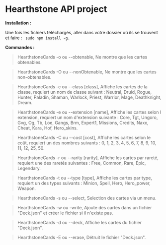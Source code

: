# Hearthstone API project 

**Installation :**

Une fois les fichiers téléchargés, aller dans votre dossier où ils se trouvent et faire : ```
sudo npm install -g.```

**Commandes :**

 > HearthstoneCards -o ou --obtenable, Ne montre que les cartes obtenables.
	
 > HearthstoneCards -O ou --nonObtenable, Ne montre que les cartes non-obtenables.
	
 > HearthstoneCards -c ou --class [class], Affiche les cartes de la classe, requiert un nom de classe suivant : Neutral, Druid, Rogue, Hunter,  Paladin, Shaman, Warlock, Priest, Warrior, Mage, Deathknight, Dream.
	
 > HearthstoneCards -e ou --extension [name], Affiche les cartes selon l extension, requiert un nom d'extension suivante : Core, Tgt, Ungoro,  Gvg, Og, Tb, Loe, Gangs, Brm, Expert1, Missions, Credits, Naxx, Cheat, Kara, Hof, Hero_skins.
	
 > HearthstoneCards -C ou --cost [cost], Affiche les cartes selon le coût, requiert un des nombres suivants : 0, 1, 2, 3, 4, 5, 6, 7, 8, 9, 10, 
	11, 12, 25, 50.
	
 > HearthstoneCards -r ou --rarity [rarity], Affiche les cartes par rareté, requiert une des raretés suivantes : Free, Common, Rare, Epic, Legendary.
	
 > HearthstoneCards -t ou --type [type], Affiche les cartes par type, requiert un des types suivants : Minion, Spell, Hero, Hero_power, Weapon.
	
 > HearthstoneCards -s ou --select, Selection des cartes via un menu.
	
 > HearthstoneCards  -w ou -write, Ajoute des cartes dans un fichier "Deck.json" et créer le fichier si il n'existe pas.
 
 > HearthstoneCards -d ou --deck, Affiche les cartes du fichier "Deck.json".
 
 > HearthstoneCards -E ou --erase, Détruit le fichier "Deck.json".
